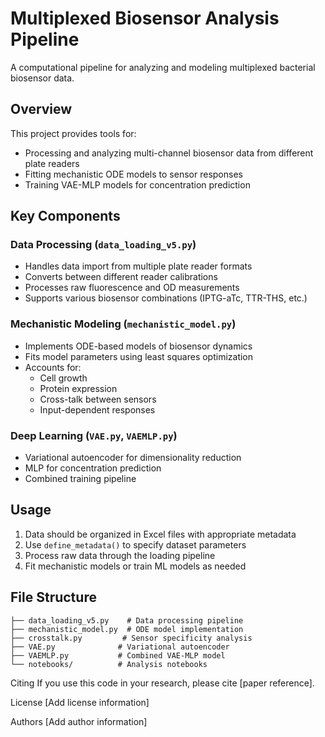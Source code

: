 # Multiplexed Biosensor Analysis Pipeline

A computational pipeline for analyzing and modeling multiplexed bacterial biosensor data.

## Overview

This project provides tools for:
- Processing and analyzing multi-channel biosensor data from different plate readers
- Fitting mechanistic ODE models to sensor responses 
- Training VAE-MLP models for concentration prediction

## Key Components

### Data Processing (`data_loading_v5.py`)
- Handles data import from multiple plate reader formats
- Converts between different reader calibrations
- Processes raw fluorescence and OD measurements
- Supports various biosensor combinations (IPTG-aTc, TTR-THS, etc.)

### Mechanistic Modeling (`mechanistic_model.py`) 
- Implements ODE-based models of biosensor dynamics
- Fits model parameters using least squares optimization
- Accounts for:
  - Cell growth
  - Protein expression
  - Cross-talk between sensors
  - Input-dependent responses

### Deep Learning (`VAE.py`, `VAEMLP.py`)
- Variational autoencoder for dimensionality reduction
- MLP for concentration prediction
- Combined training pipeline

## Usage

1. Data should be organized in Excel files with appropriate metadata
2. Use `define_metadata()` to specify dataset parameters
3. Process raw data through the loading pipeline
4. Fit mechanistic models or train ML models as needed

## File Structure
```
├── data_loading_v5.py    # Data processing pipeline
├── mechanistic_model.py  # ODE model implementation  
├── crosstalk.py         # Sensor specificity analysis
├── VAE.py              # Variational autoencoder
├── VAEMLP.py           # Combined VAE-MLP model
└── notebooks/          # Analysis notebooks
```
Citing
If you use this code in your research, please cite [paper reference].

License
[Add license information]

Authors
[Add author information]